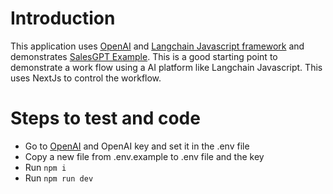 # Introduction

This application uses [OpenAI](https://platform.openai.com/playground) and [Langchain Javascript framework](https://js.langchain.com/) and demonstrates [SalesGPT Example](https://js.langchain.com/docs/use_cases/autonomous_agents/sales_gpt). This is a good starting point to demonstrate a work flow using a AI platform like Langchain Javascript. This uses NextJs to control the workflow.  

# Steps to test and code

* Go to [OpenAI](https://platform.openai.com/playground) and OpenAI key and set it in the .env file
* Copy a new file from .env.example to .env file and the key
* Run `npm i`
* Run `npm run dev`
